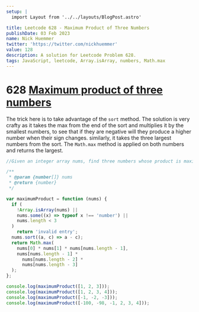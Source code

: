 ```yaml
---
setup: |
  import Layout from '../../layouts/BlogPost.astro'

title: Leetcode 628 - Maximum Product of Three Numbers
publishDate: 03 Feb 2023
name: Nick Huemmer
twitter: 'https://twitter.com/nickhuemmer'
value: 128
description: A solution for Leetcode Problem 628.
tags: JavaScript, leetcode, Array.isArray, numbers, Math.max
---
```


# 628 [Maximum product of three numbers](https://leetcode.com/problems/maximum-product-of-three-numbers/)

The trick here is to take advantage of the `sort` method. The solution is very crafty as it takes the max from the end of the sort and multiplies it by the smallest numbers, to see that if they are negative will they produce a higher number when their sign changes. similarly, it takes the three largest numbers from the sort. The `Math.max` method is applied on both numbers and returns the largest.

```javascript
//Given an integer array nums, find three numbers whose product is maximum and return the maximum product.

/**
 * @param {number[]} nums
 * @return {number}
 */

var maximumProduct = function (nums) {
  if (
    !Array.isArray(nums) ||
    nums.some((x) => typeof x !== 'number') ||
    nums.length < 3
  )
    return 'invalid entry';
  nums.sort((a, c) => a - c);
  return Math.max(
    nums[0] * nums[1] * nums[nums.length - 1],
    nums[nums.length - 1] *
      nums[nums.length - 2] *
      nums[nums.length - 3]
  );
};

console.log(maximumProduct([1, 2, 3]));
console.log(maximumProduct([1, 2, 3, 4]));
console.log(maximumProduct([-1, -2, -3]));
console.log(maximumProduct([-100, -98, -1, 2, 3, 4]));
```
